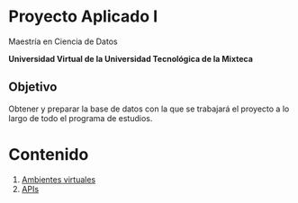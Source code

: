 # Proyecto Aplicado I
Maestría en Ciencia de Datos

**Universidad Virtual de la Universidad Tecnológica de la Mixteca**

## Objetivo 

Obtener y preparar la base de datos con la que se trabajará el proyecto a lo largo de todo el programa de estudios.


# Contenido

1. [Ambientes virtuales](./00-ambiente/README.md)
2. [APIs](./01-data_understanding/get_data_api.ipynb)




